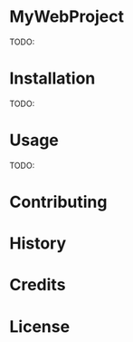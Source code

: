 # MyWebProject
TODO:

# Installation
TODO:

# Usage
TODO:

# Contributing

# History

# Credits

# License
